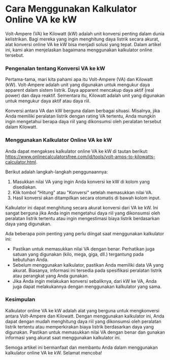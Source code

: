 Cara Menggunakan Kalkulator Online VA ke kW
===========================================

Volt-Ampere (VA) ke Kilowatt (kW) adalah unit konversi penting dalam dunia kelistrikan. Bagi mereka yang ingin menghitung daya listrik secara akurat, alat konversi online VA ke kW bisa menjadi solusi yang tepat. Dalam artikel ini, kami akan menjelaskan bagaimana menggunakan kalkulator online tersebut.

### Pengenalan tentang Konversi VA ke kW

Pertama-tama, mari kita pahami apa itu Volt-Ampere (VA) dan Kilowatt (kW). Volt-Ampere adalah unit yang digunakan untuk mengukur daya apparent dalam sistem listrik. Daya apparent mencakup daya aktif (real power) dan daya reaktif. Sementara itu, Kilowatt adalah unit yang digunakan untuk mengukur daya aktif atau daya riil.

Konversi antara VA dan kW berguna dalam berbagai situasi. Misalnya, jika Anda memiliki peralatan listrik dengan rating VA tertentu, Anda mungkin ingin mengetahui berapa daya riil yang dikonsumsi oleh peralatan tersebut dalam Kilowatt.

### Menggunakan Kalkulator Online VA ke kW

Anda dapat mengakses kalkulator online VA ke kW di tautan berikut: <https://www.onlinecalculatorsfree.com/id/tools/volt-amps-to-kilowatts-calculator.html>.

Berikut adalah langkah-langkah penggunaannya:

1. Masukkan nilai VA yang ingin Anda konversi ke kW di kolom yang disediakan.
2. Klik tombol "Hitung" atau "Konversi" setelah memasukkan nilai VA.
3. Hasil konversi akan ditampilkan secara otomatis di bawah kolom input.

Kalkulator ini dapat menghitung secara akurat konversi dari VA ke kW. Ini sangat berguna jika Anda ingin mengetahui daya riil yang dikonsumsi oleh peralatan listrik tertentu atau ingin mengestimasi biaya listrik berdasarkan daya yang digunakan.

Ada beberapa poin penting yang perlu diingat saat menggunakan kalkulator ini:

- Pastikan untuk memasukkan nilai VA dengan benar. Perhatikan juga satuan yang digunakan (kilo, mega, giga, dll.) tergantung pada kebutuhan Anda.
- Sebelum menggunakan kalkulator, pastikan Anda memiliki data VA yang akurat. Biasanya, informasi ini tersedia pada spesifikasi peralatan listrik atau perangkat yang Anda gunakan.
- Jika Anda ingin melakukan konversi sebaliknya, dari kW ke VA, Anda juga dapat melakukannya dengan menggunakan kalkulator yang sama.

### Kesimpulan

Kalkulator online VA ke kW adalah alat yang berguna untuk mengkonversi antara Volt-Ampere dan Kilowatt. Dengan menggunakan kalkulator ini, Anda dapat dengan mudah menghitung daya riil yang dikonsumsi oleh peralatan listrik tertentu atau memperkirakan biaya listrik berdasarkan daya yang digunakan. Pastikan untuk memasukkan nilai VA dengan benar dan gunakan informasi yang akurat saat menggunakan kalkulator ini.

Semoga artikel ini bermanfaat dan membantu Anda dalam menggunakan kalkulator online VA ke kW. Selamat mencoba!